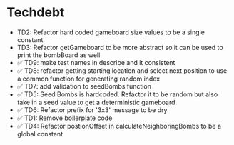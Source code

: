 # Techdebt

- TD2: Refactor hard coded gameboard size values to be a single constant
- TD3: Refactor getGameboard to be more abstract so it can be used to print the bombBoard as well
- ✅ TD9: make test names in describe and it consistent
- ✅ TD8: refactor getting starting location and select next position to use a common function for generating random index
- ✅ TD7: add validation to seedBombs function
- ✅ TD5: Seed Bombs is hardcoded. Refactor it to be random but also take in a seed value to get a deterministic gameboard
- ✅ TD6: Refactor prefix for '3x3' message to be dry
- ✅ TD1: Remove boilerplate code
- ✅ TD4: Refactor postionOffset in calculateNeighboringBombs to be a global constant

